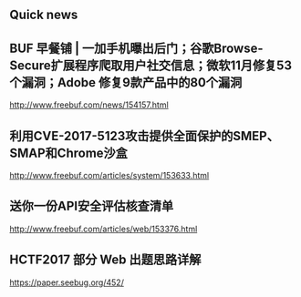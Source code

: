 ## Quick news
## BUF 早餐铺 | 一加手机曝出后门；谷歌Browse-Secure扩展程序爬取用户社交信息；微软11月修复53个漏洞；Adobe 修复9款产品中的80个漏洞

http://www.freebuf.com/news/154157.html

## 利用CVE-2017-5123攻击提供全面保护的SMEP、SMAP和Chrome沙盒

http://www.freebuf.com/articles/system/153633.html

## 送你一份API安全评估核查清单

http://www.freebuf.com/articles/web/153376.html

## HCTF2017 部分 Web 出题思路详解

https://paper.seebug.org/452/

